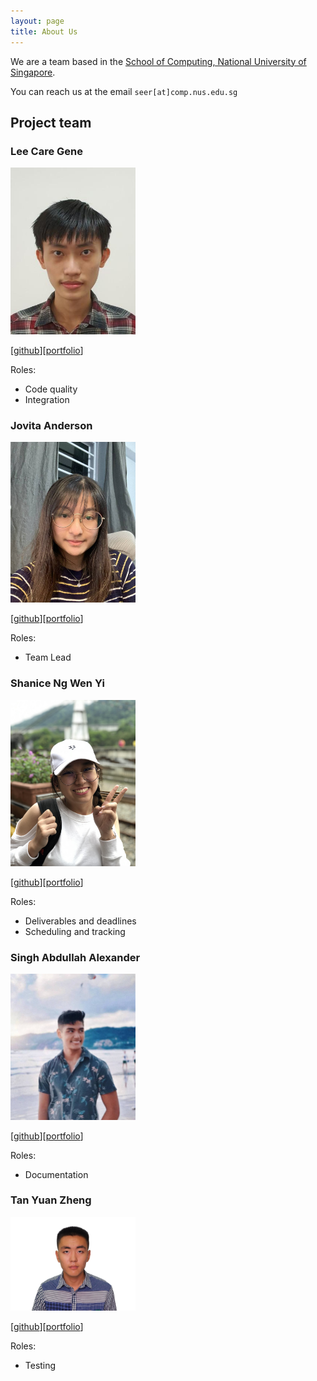 ```yaml
---
layout: page
title: About Us
---
```


We are a team based in the [School of Computing, National University of Singapore](http://www.comp.nus.edu.sg).

You can reach us at the email `seer[at]comp.nus.edu.sg`

## Project team

### Lee Care Gene

<img src="images/leecaregene.png" width="200px">

[[github](https://github.com/leecaregene)][[portfolio](team/leecaregene.md)]

Roles:
* Code quality
* Integration

### Jovita Anderson

<img src="images/jovitaanderson.png" width="200px">

[[github](https://github.com/jovitaanderson)][[portfolio](team/jovitaanderson.md)]

Roles: 
* Team Lead

### Shanice Ng Wen Yi

<img src="images/shaniceng.png" width="200px">

[[github](https://github.com/shaniceng)][[portfolio](team/shaniceng.md)]

Roles: 
* Deliverables and deadlines
* Scheduling and tracking

### Singh Abdullah Alexander

<img src="images/alexandermula.png" width="200px">

[[github](https://github.com/alexandermula)][[portfolio](team/alexandermula.md)]

Roles: 
* Documentation

### Tan Yuan Zheng

<img src="images/yztangent.png" width="200px">

[[github](https://github.com/YZTangent)][[portfolio](team/yztangent.md)]

Roles: 
* Testing
